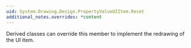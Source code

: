 ```yaml
---
uid: System.Drawing.Design.PropertyValueUIItem.Reset
additional_notes.overrides: *content
---
```


<p>Derived classes can override this member to implement the redrawing of the UI item.</p>


